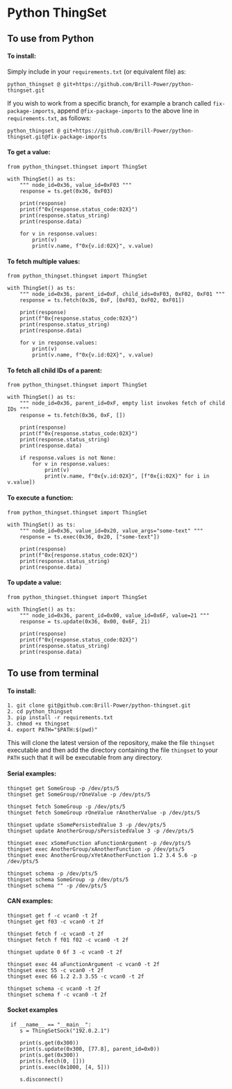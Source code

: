# Python ThingSet

## To use from Python

#### To install:

Simply include in your `requirements.txt` (or equivalent file) as:

```
python_thingset @ git+https://github.com/Brill-Power/python-thingset.git
```

If you wish to work from a specific branch, for example a branch called `fix-package-imports`, append `@fix-package-imports` to the above line in `requirements.txt`, as follows:

```
python_thingset @ git+https://github.com/Brill-Power/python-thingset.git@fix-package-imports
```

#### To get a value:
```
from python_thingset.thingset import ThingSet

with ThingSet() as ts:
    """ node_id=0x36, value_id=0xF03 """
    response = ts.get(0x36, 0xF03)

    print(response)
    print(f"0x{response.status_code:02X}")
    print(response.status_string)
    print(response.data)

    for v in response.values:
        print(v)
        print(v.name, f"0x{v.id:02X}", v.value)
```

#### To fetch multiple values:
```
from python_thingset.thingset import ThingSet

with ThingSet() as ts:
    """ node_id=0x36, parent_id=0xF, child_ids=0xF03, 0xF02, 0xF01 """
    response = ts.fetch(0x36, 0xF, [0xF03, 0xF02, 0xF01])

    print(response)
    print(f"0x{response.status_code:02X}")
    print(response.status_string)
    print(response.data)

    for v in response.values:
        print(v)
        print(v.name, f"0x{v.id:02X}", v.value)
```

#### To fetch all child IDs of a parent:
```
from python_thingset.thingset import ThingSet

with ThingSet() as ts:
    """ node_id=0x36, parent_id=0xF, empty list invokes fetch of child IDs """
    response = ts.fetch(0x36, 0xF, [])

    print(response)
    print(f"0x{response.status_code:02X}")
    print(response.status_string)
    print(response.data)

    if response.values is not None:
        for v in response.values:
            print(v)
            print(v.name, f"0x{v.id:02X}", [f"0x{i:02X}" for i in v.value])
```

#### To execute a function:
```
from python_thingset.thingset import ThingSet

with ThingSet() as ts:
    """ node_id=0x36, value_id=0x20, value_args="some-text" """
    response = ts.exec(0x36, 0x20, ["some-text"])

    print(response)
    print(f"0x{response.status_code:02X}")
    print(response.status_string)
    print(response.data)
```

#### To update a value:
```
from python_thingset.thingset import ThingSet

with ThingSet() as ts:
    """ node_id=0x36, parent_id=0x00, value_id=0x6F, value=21 """
    response = ts.update(0x36, 0x00, 0x6F, 21)

    print(response)
    print(f"0x{response.status_code:02X}")
    print(response.status_string)
    print(response.data)
```

## To use from terminal

#### To install:

```
1. git clone git@github.com:Brill-Power/python-thingset.git
2. cd python_thingset
3. pip install -r requirements.txt
3. chmod +x thingset
4. export PATH="$PATH:$(pwd)"
```

This will clone the latest version of the repository, make the file `thingset` executable and then add the directory containing the file `thingset` to your `PATH` such that it will be executable from any directory.

#### Serial examples:

```
thingset get SomeGroup -p /dev/pts/5
thingset get SomeGroup/rOneValue -p /dev/pts/5

thingset fetch SomeGroup -p /dev/pts/5
thingset fetch SomeGroup rOneValue rAnotherValue -p /dev/pts/5

thingset update sSomePersistedValue 3 -p /dev/pts/5
thingset update AnotherGroup/sPersistedValue 3 -p /dev/pts/5

thingset exec xSomeFunction aFunctionArgument -p /dev/pts/5
thingset exec AnotherGroup/xAnotherFunction -p /dev/pts/5
thingset exec AnotherGroup/xYetAnotherFunction 1.2 3.4 5.6 -p /dev/pts/5

thingset schema -p /dev/pts/5
thingset schema SomeGroup -p /dev/pts/5
thingset schema "" -p /dev/pts/5
```

#### CAN examples:

```
thingset get f -c vcan0 -t 2f
thingset get f03 -c vcan0 -t 2f

thingset fetch f -c vcan0 -t 2f
thingset fetch f f01 f02 -c vcan0 -t 2f

thingset update 0 6f 3 -c vcan0 -t 2f

thingset exec 44 aFunctionArgument -c vcan0 -t 2f
thingset exec 55 -c vcan0 -t 2f
thingset exec 66 1.2 2.3 3.55 -c vcan0 -t 2f

thingset schema -c vcan0 -t 2f
thingset schema f -c vcan0 -t 2f
```

#### Socket examples

```
 if __name__ == "__main__":
    s = ThingSetSock("192.0.2.1")

    print(s.get(0x300))
    print(s.update(0x300, [77.8], parent_id=0x0))
    print(s.get(0x300))
    print(s.fetch(0, []))
    print(s.exec(0x1000, [4, 5]))

    s.disconnect()
```
